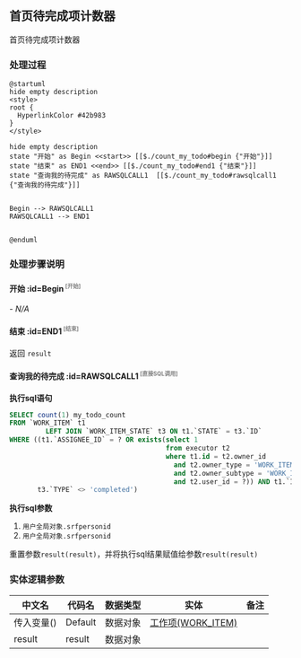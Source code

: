 ## 首页待完成项计数器 <!-- {docsify-ignore-all} -->

   首页待完成项计数器

### 处理过程

```plantuml
@startuml
hide empty description
<style>
root {
  HyperlinkColor #42b983
}
</style>

hide empty description
state "开始" as Begin <<start>> [[$./count_my_todo#begin {"开始"}]]
state "结束" as END1 <<end>> [[$./count_my_todo#end1 {"结束"}]]
state "查询我的待完成" as RAWSQLCALL1  [[$./count_my_todo#rawsqlcall1 {"查询我的待完成"}]]


Begin --> RAWSQLCALL1
RAWSQLCALL1 --> END1


@enduml
```


### 处理步骤说明

#### 开始 :id=Begin<sup class="footnote-symbol"> <font color=gray size=1>[开始]</font></sup>



*- N/A*
#### 结束 :id=END1<sup class="footnote-symbol"> <font color=gray size=1>[结束]</font></sup>



返回 `result`

#### 查询我的待完成 :id=RAWSQLCALL1<sup class="footnote-symbol"> <font color=gray size=1>[直接SQL调用]</font></sup>



<p class="panel-title"><b>执行sql语句</b></p>

```sql
SELECT count(1) my_todo_count
FROM `WORK_ITEM` t1
         LEFT JOIN `WORK_ITEM_STATE` t3 ON t1.`STATE` = t3.`ID`
WHERE ((t1.`ASSIGNEE_ID` = ? OR exists(select 1
                                       from executor t2
                                       where t1.id = t2.owner_id
                                         and t2.owner_type = 'WORK_ITEM'
                                         and t2.owner_subtype = 'WORK_ITEM'
                                         and t2.user_id = ?)) AND t1.`IS_ARCHIVED` = 0 AND t1.`IS_DELETED` = 0 AND
       t3.`TYPE` <> 'completed')
```

<p class="panel-title"><b>执行sql参数</b></p>

1. `用户全局对象.srfpersonid`
2. `用户全局对象.srfpersonid`

重置参数`result(result)`，并将执行sql结果赋值给参数`result(result)`



### 实体逻辑参数

|    中文名   |    代码名    |  数据类型    |  实体   |备注 |
| --------| --------| -------- | -------- | --------   |
|传入变量(<i class="fa fa-check"/></i>)|Default|数据对象|[工作项(WORK_ITEM)](module/ProjMgmt/work_item.md)||
|result|result|数据对象|||

